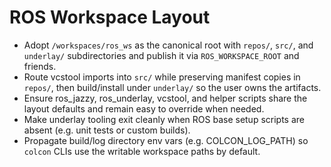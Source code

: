 # ROS Workspace Layout

- Adopt `/workspaces/ros_ws` as the canonical root with `repos/`, `src/`, and `underlay/` subdirectories and publish it via `ROS_WORKSPACE_ROOT` and friends.
- Route vcstool imports into `src/` while preserving manifest copies in `repos/`, then build/install under `underlay/` so the user owns the artifacts.
- Ensure ros_jazzy, ros_underlay, vcstool, and helper scripts share the layout defaults and remain easy to override when needed.
- Make underlay tooling exit cleanly when ROS base setup scripts are absent (e.g. unit tests or custom builds).
- Propagate build/log directory env vars (e.g. COLCON_LOG_PATH) so `colcon` CLIs use the writable workspace paths by default.
